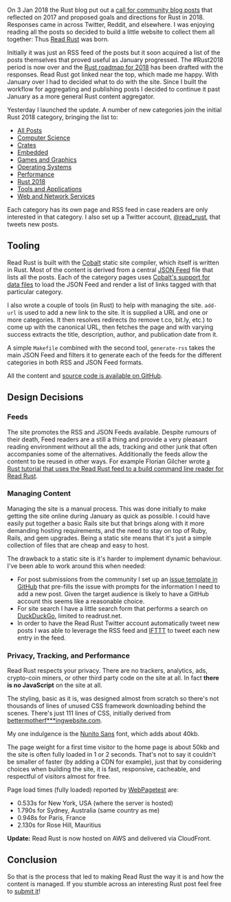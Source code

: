 On 3 Jan 2018 the Rust blog put out a [call for community blog
posts][call-for-posts] that reflected on 2017 and proposed goals and directions
for Rust in 2018. Responses came in across Twitter, Reddit, and elsewhere. I
was enjoying reading all the posts so decided to build a little website to
collect them all together: Thus [Read Rust] was born.

Initially it was just an RSS feed of the posts but it soon acquired a list of
the posts themselves that proved useful as January progressed. The #Rust2018
period is now over and the [Rust roadmap for 2018][roadmap] has been drafted
with the responses. Read Rust got linked near the top, which made me happy.
With January over I had to decided what to do with the site. Since I built the
workflow for aggregating and publishing posts I decided to continue it past
January as a more general Rust content aggregator.

Yesterday I launched the update. A number of new categories join the initial
Rust 2018 category, bringing the list to:

* [All Posts](https://readrust.net/all/)
* [Computer Science](https://readrust.net/computer-science/)
* [Crates](https://readrust.net/crates/)
* [Embedded](https://readrust.net/embedded/)
* [Games and Graphics](https://readrust.net/games-and-graphics/)
* [Operating Systems](https://readrust.net/operating-systems/)
* [Performance](https://readrust.net/performance/)
* [Rust 2018](https://readrust.net/rust-2018/)
* [Tools and Applications](https://readrust.net/tools-and-applications/)
* [Web and Network Services](https://readrust.net/web-and-network-services/)

Each category has its own page and RSS feed in case readers are only interested
in that category. I also set up a Twitter account, [@read_rust], that tweets
new posts.

## Tooling

Read Rust is built with the [Cobalt] static site compiler, which itself is
written in Rust. Most of the content is derived from a central [JSON Feed] file
that lists all the posts. Each of the category pages uses [Cobalt's support for
data files][data-files] to load the JSON Feed and render a list of links tagged
with that particular category.

I also wrote a couple of tools (in Rust) to help with managing the site.
`add-url` is used to add a new link to the site. It is supplied a URL and one
or more categories. It then resolves redirects (to remove t.co, bit.ly, etc.)
to come up with the canonical URL, then fetches the page and with varying
success extracts the title, description, author, and publication date from it.

A simple `Makefile` combined with the second tool, `generate-rss` takes the main
JSON Feed and filters it to generate each of the feeds for the different
categories in both RSS and JSON Feed formats.

All the content and [source code is available on GitHub][readrust-github].

## Design Decisions

### Feeds

The site promotes the RSS and JSON Feeds available. Despite rumours of their
death, Feed readers are a still a thing and provide a very pleasant reading
environment without all the ads, tracking and other junk that often accompanies
some of the alternatives. Additionally the feeds allow the content to be reused
in other ways. For example Florian Gilcher wrote [a Rust tutorial that uses the
Read Rust feed to a build command line reader for Read Rust][florian-tutorial].

### Managing Content

Managing the site is a manual process. This was done initially to make getting
the site online during January as quick as possible. I could have easily put
together a basic Rails site but that brings along with it more demanding
hosting requirements, and the need to stay on top of Ruby, Rails, and gem
upgrades. Being a static site means that it's just a simple collection of files
that are cheap and easy to host.

The drawback to a static site is it's harder to implement dynamic behaviour.
I've been able to work around this when needed:

* For post submissions from the community I set up an [issue template in
  GitHub][issue-template] that pre-fills the issue with prompts for the
  information I need to add a new post. Given the target audience is likely to
  have a GitHub account this seems like a reasonable choice.
* For site search I have a little search form that performs a search on
  [DuckDuckGo], limited to readrust.net.
* In order to have the Read Rust Twitter account automatically tweet new posts
  I was able to leverage the RSS feed and [IFTTT] to tweet each new entry in
  the feed.

### Privacy, Tracking, and Performance

Read Rust respects your privacy. There are no trackers, analytics, ads,
crypto-coin miners, or other third party code on the site at all. In fact
**there is no JavaScript** on the site at all.

The styling, basic as it is, was designed almost from scratch so there's not
thousands of lines of unused CSS framework downloading behind the scenes.
There's just 111 lines of CSS, initially derived from
[bettermotherf\*\*\*ingwebsite.com](http://bettermotherfuckingwebsite.com/).

My one indulgence is the [Nunito Sans] font, which adds about 40kb.

The page weight for a first time visitor to the home page is about 50kb and the
site is often fully loaded in 1 or 2 seconds. That's not to say it couldn't be
smaller of faster (by adding a CDN for example), just that by considering
choices when building the site, it is fast, responsive, cacheable, and
respectful of visitors almost for free.

Page load times (fully loaded) reported by [WebPagetest] are:

* 0.533s for New York, USA (where the server is hosted)
* 1.790s for Sydney, Australia (same country as me)
* 0.948s for Paris, France
* 2.130s for Rose Hill, Mauritius

**Update:** Read Rust is now hosted on AWS and delivered via CloudFront.

## Conclusion

So that is the process that led to making Read Rust the way it is and how the
content is managed. If you stumble across an interesting Rust post feel free
to [submit it][submit]!

[@read_rust]: https://twitter.com/read_rust
[call-for-posts]: https://blog.rust-lang.org/2018/01/03/new-years-rust-a-call-for-community-blogposts.html
[Cobalt]: http://cobalt-org.github.io/
[data-files]: http://cobalt-org.github.io/docs/data.html
[DuckDuckGo]: https://duckduckgo.com/
[florian-tutorial]: http://asquera.de/blog/2018-01-20/getting-started-with-rust-on-the-command-line/
[IFTTT]: https://ifttt.com/
[issue-template]: https://github.com/wezm/read-rust/blob/master/.github/ISSUE_TEMPLATE/missing_post.md
[JSON Feed]: https://jsonfeed.org/
[Nunito Sans]: https://www.fontsquirrel.com/fonts/nunito-sans
[Read Rust]: https://readrust.net/
[readrust-github]: https://github.com/wezm/read-rust
[roadmap]: https://github.com/aturon/rfcs/blob/roadmap-2018/text/0000-roadmap-2018.md
[submit]: https://github.com/wezm/read-rust/issues/new?labels=missing-post&title=Add+post&template=missing_post.md
[WebPagetest]: http://www.webpagetest.org/
